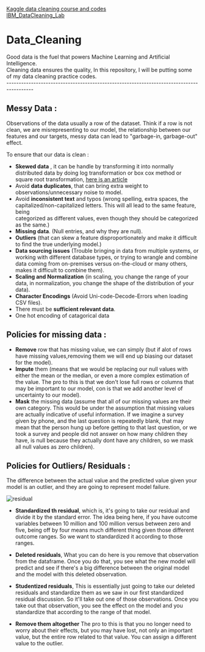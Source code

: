 [Kaggle data cleaning course and codes](https://www.kaggle.com/learn/data-cleaning)<br />
[IBM_DataCleaning_Lab](https://www.coursera.org/learn/ibm-exploratory-data-analysis-for-machine-learning/ungradedLti/qfAqI/practice-lab-data-cleaning)

# Data_Cleaning

Good data is the fuel that powers Machine Learning and Artificial Intelligence.<br />
Cleaning data ensures the quality,
In this repository, I will be putting some of my data cleaning practice codes.<br/>
-----------------------------------------------------------------------------------------<br/>

## Messy Data :

Observations of the data usually a row of the dataset. Think if a row is not clean, we are misrepresenting to our model, the relationship between our features and our targets, messy data can lead to "garbage-in, garbage-out" effect.

To ensure that our data is clean :
- **Skewed data** , it can be handle by transforming it into normally distributed data by doing log transformation or box cox method or square root transformation, [here is an article](https://towardsdatascience.com/top-3-methods-for-handling-skewed-data-1334e0debf45)
- Avoid **data duplicates**, that can bring extra weight to observations/unnecessary noise to model.
- Avoid **inconsistent text** and typos (wrong spelling, extra spaces, the capitalized/non-capitalized letters. This will all lead to the same feature, being   
                                        categorized as different values, even though they should be categorized as the same.)
- **Missing data**. (Null entries, and why they are null).
- **Outliers** (that can skew a feature disproportionately and make it difficult to find the true underlying model.)
- **Data sourcing issues** (Trouble bringing in data from multiple systems, or working with different database types, or trying to wrangle and combine data coming from                               on-premises versus on-the-cloud or many others, makes it difficult to combine them).
- **Scaling and Normalization** (in scaling, you change the range of your data, in normalization, you change the shape of the distribution of your data).
- **Character Encodings** (Avoid Uni-code-Decode-Errors when loading CSV files).
- There must be **sufficient relevant data**.
- One hot encoding of catagorical data

## Policies for missing data :

- **Remove** row that has missing value, we can simply  (but if alot of rows have missing values,removing them we will end up biasing our dataset for the model).
- **Impute** them (means that we would be replacing our null values with either the mean or the median, or even a more complex estimation of the value. The pro to this                      is that we don't lose full rows or columns that may be important to our model, con is that we add another level of uncertainty to our model).
- **Mask** the missing data (assume that all of our missing values are their own category. This would be under the assumption that missing values are actually                                      indicative of useful information. If we imagine a survey given by phone, and the last question is repeatedly blank, that may mean that the                              person hung up before getting to that last question, or we took a survey and people did not answer on how many children they have, is null                              because they actually dont have any children, so we mask all null values as zero children).


## Policies for Outliers/ Residuals : 

 The difference between the actual value and the predicted value given your model is an outlier, and they are going to represent model failure.
 
 ![residual](https://user-images.githubusercontent.com/33677647/200022165-24d6aee4-3932-4a35-912e-29ae07125d22.png)

- **Standardized th residual**, which is, it's going to take our residual and divide it by the standard error. The idea being here, if you have outcome variables between 10 million and 100 million versus between zero and five, being off by four means much different thing given those different outcome ranges. So we want to standardized it according to those ranges.

- **Deleted residuals**, What you can do here is you remove that observation from the dataframe. Once you do that, you see what the new model will predict and see if there's a big difference between the original model and the model with this deleted observation.

- **Studentized residuals**, This is essentially just going to take our deleted residuals and standardize them as we saw in our first standardized residual discussion. So it'll take out one of those observations. Once you take out that observation, you see the effect on the model and you standardize that according to the range of that model.
 
- **Remove them altogether** The pro to this is that you no longer need to worry about their effects, but you may have lost, not only an important value, but the entire row related to that value. You can assign a different value to the outlier.
 
 
 
 
 
 
 
